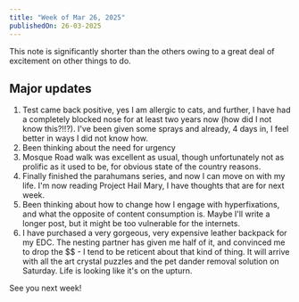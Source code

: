 ```yaml
---
title: "Week of Mar 26, 2025"
publishedOn: 26-03-2025
---
```


This note is significantly shorter than the others owing to a great deal of excitement on other things to do.

## Major updates

1. Test came back positive, yes I am allergic to cats, and further, I have had a completely blocked nose for at least two years now (how did I not know this?!!?). I've been given some sprays and already, 4 days in, I feel better in ways I did not know how.
2. Been thinking about the need for urgency
3. Mosque Road walk was excellent as usual, though unfortunately not as prolific as it used to be, for obvious state of the country reasons.
4. Finally finished the parahumans series, and now I can move on with my life. I'm now reading Project Hail Mary, I have thoughts that are for next week.
5. Been thinking about how to change how I engage with hyperfixations, and what the opposite of content consumption is. Maybe I'll write a longer post, but it might be too vulnerable for the internets.
6. I have purchased a very gorgeous, very expensive leather backpack for my EDC. The nesting partner has given me half of it, and convinced me to drop the $$ - I tend to be reticent about that kind of thing. It will arrive with all the art crystal puzzles and the pet dander removal solution on Saturday. Life is looking like it's on the upturn.

See you next week!